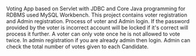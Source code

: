 Voting App based on Servlet with JDBC and Core Java programming for RDBMS used MySQL Workbench. This project contains voter registration and Admin registration. Process of voter and Admin login. If the password provided by the voter is incorrect account will be locked if it's correct will process it further. A voter can only vote once he is not allowed to vote twice. In admin registration if you are already admin then login. Admin can check the total number of votes given to each Candidate.
